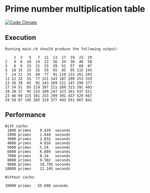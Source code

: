 # Prime number multiplication table

[![Code Climate](https://codeclimate.com/github/dobrinov/prime-number-multiplication-table/badges/gpa.svg)](https://codeclimate.com/github/dobrinov/prime-number-multiplication-table)

## Execution

```
Running main.rb should produce the following output:

    2  3   5   7  11  13  17  19  23  29
2   4  6  10  14  22  26  34  38  46  58
3   6  9  15  21  33  39  51  57  69  87
5  10 15  25  35  55  65  85  95 115 145
7  14 21  35  49  77  91 119 133 161 203
11 22 33  55  77 121 143 187 209 253 319
13 26 39  65  91 143 169 221 247 299 377
17 34 51  85 119 187 221 289 323 391 493
19 38 57  95 133 209 247 323 361 437 551
23 46 69 115 161 253 299 391 437 529 667
29 58 87 145 203 319 377 493 551 667 841
```

## Performance

```
With cache:
 1000 primes    0.439  seconds
 2000 primes    1.644  seconds
 3000 primes    2.832  seconds
 4000 primes    4.016  seconds
 5000 primes    5.54   seconds
 6000 primes    6.689  seconds
 7000 primes    8.34   seconds
 8000 primes    9.502  seconds
 9000 primes    10.795 seconds
10000 primes    12.145 seconds

Without cache:

10000 primes   55.698 seconds
```
